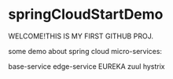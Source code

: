 # springCloudStartDemo
WELCOME!THIS IS MY FIRST GITHUB PROJ.


some demo about spring cloud
micro-services:

base-service
edge-service
EUREKA
zuul
hystrix

